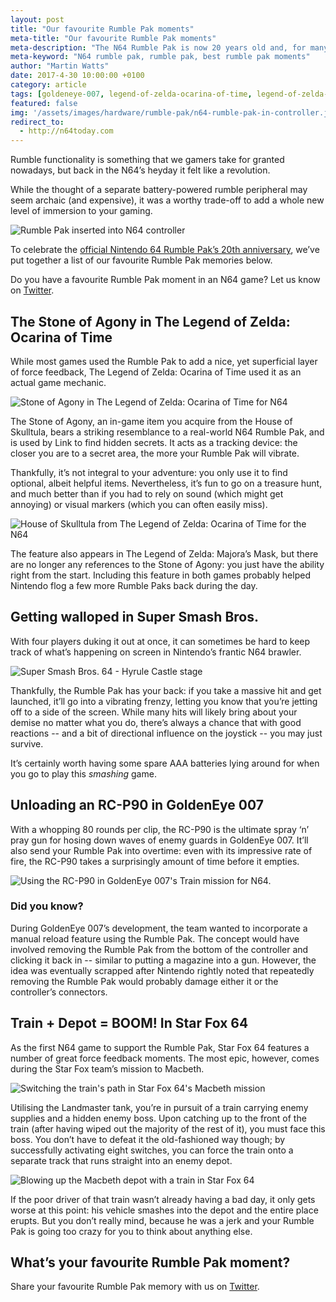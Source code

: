 ```yaml
---
layout: post
title: "Our favourite Rumble Pak moments"
meta-title: "Our favourite Rumble Pak moments"
meta-description: "The N64 Rumble Pak is now 20 years old and, for many of us, was our first force-feedback memory. Here's our favourite Rumble Pak moments."
meta-keyword: "N64 rumble pak, rumble pak, best rumble pak moments"
author: "Martin Watts"
date: 2017-4-30 10:00:00 +0100
category: article
tags: [goldeneye-007, legend-of-zelda-ocarina-of-time, legend-of-zelda-majoras-mask, star-fox-64, super-smash-bros]
featured: false
img: '/assets/images/hardware/rumble-pak/n64-rumble-pak-in-controller.jpg'
redirect_to:
  - http://n64today.com
---
```

Rumble functionality is something that we gamers take for granted nowadays, but back in the N64’s heyday it felt like a revolution.

While the thought of a separate battery-powered rumble peripheral may seem archaic (and expensive), it was a worthy trade-off to add a whole new level of immersion to your gaming.

![Rumble Pak inserted into N64 controller](/assets/images/hardware/rumble-pak/n64-rumble-pak-in-controller.jpg)

To celebrate the [official Nintendo 64 Rumble Pak’s 20th anniversary](/news/2017/04/27/the-n64-rumble-pak-came-out-20-years-ago.html), we’ve put together a list of our favourite Rumble Pak memories below.

Do you have a favourite Rumble Pak moment in an N64 game? Let us know on [Twitter](http://www.twitter.com/n64gamers).

## The Stone of Agony in The Legend of Zelda: Ocarina of Time ##

While most games used the Rumble Pak to add a nice, yet superficial layer of force feedback, The Legend of Zelda: Ocarina of Time used it as an actual game mechanic.

![Stone of Agony in The Legend of Zelda: Ocarina of Time for N64](/assets/images/games/legend-of-zelda-ocarina-of-time/legend-of-zelda-ocarina-of-time-n64-stone-of-agony.jpg)

The Stone of Agony, an in-game item you acquire from the House of Skulltula, bears a striking resemblance to a real-world N64 Rumble Pak, and is used by Link to find hidden secrets. It acts as a tracking device: the closer you are to a secret area, the more your Rumble Pak will vibrate.

Thankfully, it’s not integral to your adventure: you only use it to find optional, albeit helpful items. Nevertheless, it’s fun to go on a treasure hunt, and much better than if you had to rely on sound (which might get annoying) or visual markers (which you can often easily miss).

![House of Skulltula from The Legend of Zelda: Ocarina of Time for the N64](/assets/images/games/legend-of-zelda-ocarina-of-time/legend-of-zelda-ocarina-of-time-n64-house-of-skulltula.jpg)

The feature also appears in The Legend of Zelda: Majora’s Mask, but there are no longer any references to the Stone of Agony: you just have the ability right from the start. Including this feature in both games probably helped Nintendo flog a few more Rumble Paks back during the day.

## Getting walloped in Super Smash Bros. ##

With four players duking it out at once, it can sometimes be hard to keep track of what’s happening on screen in Nintendo’s frantic N64 brawler.

![Super Smash Bros. 64 - Hyrule Castle stage](/assets/images/games/super-smash-bros/super-smash-bros-64-hyrule-castle.jpg)

Thankfully, the Rumble Pak has your back: if you take a massive hit and get launched, it’ll go into a vibrating frenzy, letting you know that you’re jetting off to a side of the screen. While many hits will likely bring about your demise no matter what you do, there’s always a chance that with good reactions -- and a bit of directional influence on the joystick -- you may just survive.

It’s certainly worth having some spare AAA batteries lying around for when you go to play this *smashing* game.

## Unloading an RC-P90 in GoldenEye 007 ##

With a whopping 80 rounds per clip, the RC-P90 is the ultimate spray ‘n’ pray gun for hosing down waves of enemy guards in GoldenEye 007. It’ll also send your Rumble Pak into overtime: even with its impressive rate of fire, the RC-P90 takes a surprisingly amount of time before it empties.

![Using the RC-P90 in GoldenEye 007's Train mission for N64.](/assets/images/games/goldeneye-007/goldeneye-007-rc-p90.jpg)

### Did you know? ###

During GoldenEye 007’s development, the team wanted to incorporate a manual reload feature using the Rumble Pak. The concept would have involved removing the Rumble Pak from the bottom of the controller and clicking it back in -- similar to putting a magazine into a gun. However, the idea was eventually scrapped after Nintendo rightly noted that repeatedly removing the Rumble Pak would probably damage either it or the controller’s connectors.

## Train + Depot = BOOM! In Star Fox 64 ##
As the first N64 game to support the Rumble Pak, Star Fox 64 features a number of great force feedback moments. The most epic, however, comes during the Star Fox team’s mission to Macbeth.

![Switching the train's path in Star Fox 64's Macbeth mission](/assets/images/games/star-fox-64/star-fox-64-macbeth-i-cant-stop-it.jpg)

Utilising the Landmaster tank, you’re in pursuit of a train carrying enemy supplies and a hidden enemy boss. Upon catching up to the front of the train (after having wiped out the majority of the rest of it), you must face this boss. You don’t have to defeat it the old-fashioned way though; by successfully activating eight switches, you can force the train onto a separate track that runs straight into an enemy depot.

![Blowing up the Macbeth depot with a train in Star Fox 64](/assets/images/games/star-fox-64/star-fox-64-macbeth-depot-explosion.jpg)

If the poor driver of that train wasn’t already having a bad day, it only gets worse at this point: his vehicle smashes into the depot and the entire place erupts. But you don’t really mind, because he was a jerk and your Rumble Pak is going too crazy for you to think about anything else.

## What’s your favourite Rumble Pak moment? ##

Share your favourite Rumble Pak memory with us on [Twitter](http://www.twitter.com/n64gamers).
